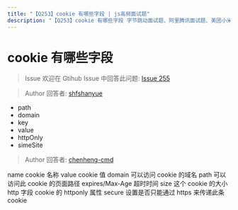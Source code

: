```yaml
---
title: "【Q253】cookie 有哪些字段 | js高频面试题"
description: "【Q253】cookie 有哪些字段 字节跳动面试题、阿里腾讯面试题、美团小米面试题。"
---
```


# cookie 有哪些字段

> Issue
> 欢迎在 Gtihub Issue 中回答此问题: [Issue 255](https://github.com/shfshanyue/Daily-Question/issues/255)

> Author
> 回答者: [shfshanyue](https://github.com/shfshanyue)

- path
- domain
- key
- value
- httpOnly
- simeSite

> Author
> 回答者: [chenheng-cmd](https://github.com/chenheng-cmd)

name cookie 名称
value cookie 值
domain 可以访问 cookie 的域名
path 可以访问此 cookie 的页面路径
expires/Max-Age 超时时间
size 这个 cookie 的大小
http 字段 cookie 的 httponly 属性
secure 设置是否只能通过 https 来传递此条 cookie
